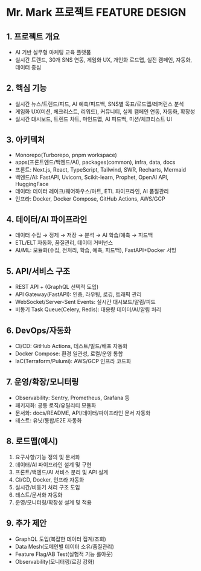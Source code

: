 # Mr. Mark 프로젝트 FEATURE DESIGN

## 1. 프로젝트 개요
- AI 기반 실무형 마케팅 교육 플랫폼
- 실시간 트렌드, 30개 SNS 연동, 게임화 UX, 개인화 로드맵, 실전 캠페인, 자동화, 데이터 중심

## 2. 핵심 기능
- 실시간 뉴스/트렌드/피드, AI 예측/피드백, SNS별 목표/로드맵/레퍼런스 분석
- 게임화 UX(미션, 체크리스트, 리워드), 커뮤니티, 실제 캠페인 연동, 자동화, 확장성
- 실시간 대시보드, 트렌드 차트, 마인드맵, AI 피드백, 미션/체크리스트 UI

## 3. 아키텍처
- Monorepo(Turborepo, pnpm workspace)
- apps(프론트엔드/백엔드/AI), packages(common), infra, data, docs
- 프론트: Next.js, React, TypeScript, Tailwind, SWR, Recharts, Mermaid
- 백엔드/AI: FastAPI, Uvicorn, Scikit-learn, Prophet, OpenAI API, HuggingFace
- 데이터: 데이터 레이크/웨어하우스/마트, ETL 파이프라인, AI 품질관리
- 인프라: Docker, Docker Compose, GitHub Actions, AWS/GCP

## 4. 데이터/AI 파이프라인
- 데이터 수집 → 정제 → 저장 → 분석 → AI 학습/예측 → 피드백
- ETL/ELT 자동화, 품질관리, 데이터 거버넌스
- AI/ML: 모듈화(수집, 전처리, 학습, 예측, 피드백), FastAPI+Docker 서빙

## 5. API/서비스 구조
- REST API + (GraphQL 선택적 도입)
- API Gateway(FastAPI): 인증, 라우팅, 로깅, 트래픽 관리
- WebSocket/Server-Sent Events: 실시간 대시보드/알림/피드
- 비동기 Task Queue(Celery, Redis): 대용량 데이터/AI/알림 처리

## 6. DevOps/자동화
- CI/CD: GitHub Actions, 테스트/빌드/배포 자동화
- Docker Compose: 환경 일관성, 로컬/운영 통합
- IaC(Terraform/Pulumi): AWS/GCP 인프라 코드화

## 7. 운영/확장/모니터링
- Observability: Sentry, Prometheus, Grafana 등
- 패키지화: 공통 로직/유틸리티 모듈화
- 문서화: docs/README, API/데이터/파이프라인 문서 자동화
- 테스트: 유닛/통합/E2E 자동화

## 8. 로드맵(예시)
1. 요구사항/기능 정의 및 문서화
2. 데이터/AI 파이프라인 설계 및 구현
3. 프론트/백엔드/AI 서비스 분리 및 API 설계
4. CI/CD, Docker, 인프라 자동화
5. 실시간/비동기 처리 구조 도입
6. 테스트/문서화 자동화
7. 운영/모니터링/확장성 설계 및 적용

## 9. 추가 제안
- GraphQL 도입(복잡한 데이터 집계/조회)
- Data Mesh(도메인별 데이터 소유/품질관리)
- Feature Flag/AB Test(실험적 기능 롤아웃)
- Observability(모니터링/로깅 강화) 